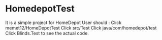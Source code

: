 # HomedepotTest
It is a simple project for HomeDepot
User should : 
Click memet12/HomeDepotTest
Click src/Test
Click java/com/homedepot/test
Click Blinds.Test to see the actual code. 
